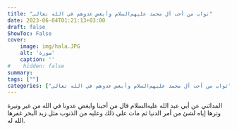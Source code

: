```yaml
---
title: "ثواب من أحب آل محمد عليهم‌السلام وأبغض عدوهم في الله تعالى"
date: 2023-06-04T01:21:13+03:00
draft: false
ShowToc: False
cover:
    image: img/hala.JPG
    alt: 'صورة'
    caption: ''
#    hidden: false
summary: 
tags: [""]
categories: ["ثواب من أحب آل محمد عليهم‌السلام وأبغض عدوهم في الله تعالى"]
---
```

المدائني عن أبي عبد الله عليه‌السلام قال من أحبنا
وابغض عدونا في الله من غير وتيرة وترها إياه لشئ من أمر الدنيا ثم
مات على ذلك وعليه من الذنوب مثل زبد البحر غفرها الله له.



